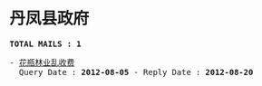 # 丹凤县政府
<pre><b>TOTAL MAILS : 1</b></pre>
<pre>
- <a href="../../categories/mails/1333.md">花瓶林业乱收费</a><br/>  Query Date : <b>2012-08-05</b> - Reply Date : <b>2012-08-20</b>
</pre>